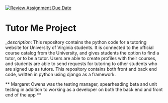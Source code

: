 [![Review Assignment Due Date](https://classroom.github.com/assets/deadline-readme-button-24ddc0f5d75046c5622901739e7c5dd533143b0c8e959d652212380cedb1ea36.svg)](https://classroom.github.com/a/ddHLZpsb)
# Tutor Me Project

__description_: This repository contains the python code for a tutoring website for University of Virginia students. It is connected to the official course catalog from the University, and gives students the option to find a tutor, or to be a tutor. Users are able to create profiles with their courses, and students are able to send requests for tutoring to other students who are signed up as tutors. This repository contains both front and back end code, written in python using django as a framework.

** Margaret Owens was the testing manager, spearheading beta and unit testing in addition to working as a developer on both the back end and front end of the app **

